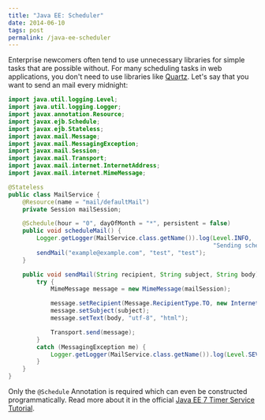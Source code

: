```yaml
---
title: "Java EE: Scheduler"
date: 2014-06-10
tags: post
permalink: /java-ee-scheduler
---
```


Enterprise newcomers often tend to use unnecessary libraries for simple tasks that are possible without. For many scheduling tasks in web applications, you don't need to use libraries like [Quartz](http://quartz-scheduler.org/). Let's say that you want to send an mail every midnight:

```java
import java.util.logging.Level;
import java.util.logging.Logger;
import javax.annotation.Resource;
import javax.ejb.Schedule;
import javax.ejb.Stateless;
import javax.mail.Message;
import javax.mail.MessagingException;
import javax.mail.Session;
import javax.mail.Transport;
import javax.mail.internet.InternetAddress;
import javax.mail.internet.MimeMessage;

@Stateless
public class MailService {
    @Resource(name = "mail/defaultMail")
    private Session mailSession;

    @Schedule(hour = "0", dayOfMonth = "*", persistent = false)
    public void scheduleMail() {
        Logger.getLogger(MailService.class.getName()).log(Level.INFO,
                                                          "Sending scheduled e-mail");
        sendMail("example@example.com", "test", "test");
    }

    public void sendMail(String recipient, String subject, String body) {
        try {
            MimeMessage message = new MimeMessage(mailSession);

            message.setRecipient(Message.RecipientType.TO, new InternetAddress(recipient));
            message.setSubject(subject);
            message.setText(body, "utf-8", "html");

            Transport.send(message);
        }
        catch (MessagingException me) {
            Logger.getLogger(MailService.class.getName()).log(Level.SEVERE, null, me);
        }
    }
}
```

Only the `@Schedule` Annotation is required which can even be constructed programmatically. Read more about it in the official [Java EE 7 Timer Service Tutorial](http://docs.oracle.com/javaee/7/tutorial/doc/ejb-basicexamples004.htm).
